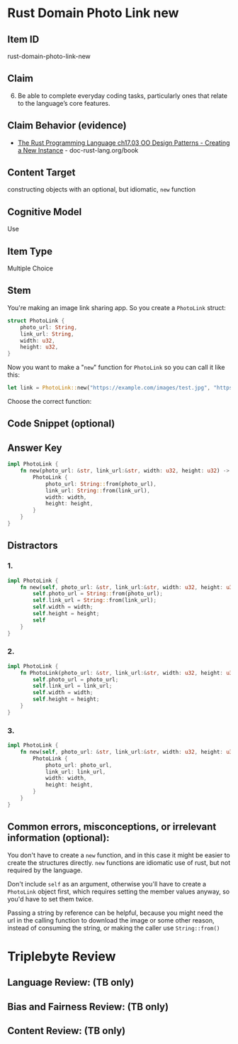 # Rust Domain Photo Link new

## Item ID
rust-domain-photo-link-new

## Claim
6. Be able to complete everyday coding tasks, particularly ones that relate to the language’s core features.

## Claim Behavior (evidence)
- [The Rust Programming Language ch17.03 OO Design Patterns - Creating a New Instance](https://doc.rust-lang.org/book/ch17-03-oo-design-patterns.html#defining-post-and-creating-a-new-instance-in-the-draft-state) - doc-rust-lang.org/book

## Content Target
constructing objects with an optional, but idiomatic, `new` function

## Cognitive Model
Use

## Item Type
Multiple Choice

## Stem

You're making an image link sharing app.  So you create a `PhotoLink` struct:

```rust
struct PhotoLink {
    photo_url: String,
    link_url: String,
    width: u32,
    height: u32,
}
```

Now you want to make a "`new`" function for `PhotoLink` so you can call it like this:
```rust
let link = PhotoLink::new("https://example.com/images/test.jpg", "https://example.com/test", 1280, 720);
```

Choose the correct function:


## Code Snippet (optional)


## Answer Key

```rust
impl PhotoLink {
    fn new(photo_url: &str, link_url:&str, width: u32, height: u32) -> Self {
        PhotoLink {
            photo_url: String::from(photo_url),
            link_url: String::from(link_url),
            width: width,
            height: height,
        }
    }
}
```

## Distractors

### 1.
```rust
impl PhotoLink {
    fn new(self, photo_url: &str, link_url:&str, width: u32, height: u32) -> Self {
        self.photo_url = String::from(photo_url);
        self.link_url = String::from(link_url);
        self.width = width;
        self.height = height;
        self
    }
}
```

### 2.
```rust
impl PhotoLink {
    fn PhotoLink(photo_url: &str, link_url:&str, width: u32, height: u32) {
        self.photo_url = photo_url;
        self.link_url = link_url;
        self.width = width;
        self.height = height;
    }
}
```

### 3.
```rust
impl PhotoLink {
    fn new(self, photo_url: &str, link_url:&str, width: u32, height: u32) -> Self {
        PhotoLink {
            photo_url: photo_url,
            link_url: link_url,
            width: width,
            height: height,
        }
    }
}
```



## Common errors, misconceptions, or irrelevant information (optional):

You don't have to create a `new` function, and in this case it might be easier to create the structures
directly.  `new` functions are idiomatic use of rust, but not required by the language.

Don't include `self` as an argument, otherwise you'll have to create a `PhotoLink` object first, which requires setting the member values anyway, so you'd have to set them twice.

Passing a string by reference can be helpful, because you might need the url in the calling function to download the image or some other reason, instead of consuming the string, or making the caller use `String::from()`


# Triplebyte Review


## Language Review: (TB only)


## Bias and Fairness Review: (TB only)


## Content Review: (TB only)

